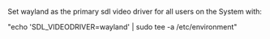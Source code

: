 Set wayland as the primary sdl video driver for all users on the System with:

"echo 'SDL_VIDEODRIVER=wayland' | sudo tee -a /etc/environment"
